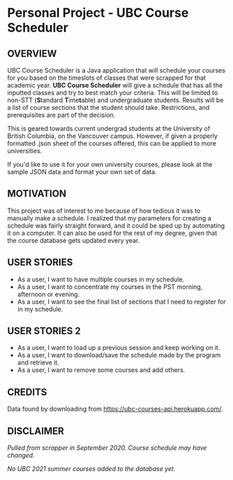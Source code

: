 # Personal Project - UBC Course Scheduler

## OVERVIEW

UBC Course Scheduler is a Java application that will schedule your courses for you based on the timeslots of classes
that were scrapped for that academic year. **UBC Course Scheduler** will give a schedule that has all the inputted 
classes and try to best match your criteria. This will be limited to non-STT (**S**tandard **T**ime**t**able) and 
undergraduate students. Results will be a list of course sections that the student should take. Restrictions, and 
prerequisites are part of the decision.

This is geared towards current undergrad students at the University of British Columbia, on the Vancouver campus. 
However, if given a properly formatted .json sheet of the courses offered, this can be applied to more universities.

If you'd like to use it for your own university courses, please look at the sample JSON data and format your own set of 
data. 

## MOTIVATION
This project was of interest to me because of how tedious it was to manually make a schedule. I realized that my 
parameters for creating a schedule was fairly straight forward, and it could be sped up by automating it on a computer.
It can also be used for the rest of my degree, given that the course database gets updated every year.


## USER STORIES
- As a user, I want to have multiple courses in my schedule.
- As a user, I want to concentrate my courses in the PST morning, afternoon or evening.
- As a user, I want to see the final list of sections that I need to register for in my schedule.

## USER STORIES 2
- As a user, I want to load up a previous session and keep working on it.
- As a user, I want to download/save the schedule made by the program and retrieve it.
- As a user, I want to remove some courses and add others. 

## CREDITS
Data found by downloading from https://ubc-courses-api.herokuapp.com/. 

## DISCLAIMER
*Pulled from scrapper in September 2020. Course schedule may have changed.*

*No UBC 2021 summer courses added to the database yet.*